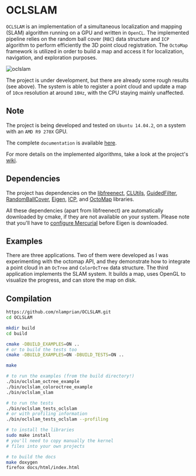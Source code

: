 OCLSLAM
=======

`OCLSLAM` is an implementation of a simultaneous localization and mapping (SLAM) algorithm running on a GPU and written in `OpenCL`. The implemented pipeline relies on the random ball cover (`RBC`) data structure and `ICP` algorithm to perform efficiently the 3D point cloud registration. The `OctoMap` framework is utilized in order to build a map and access it for localization, navigation, and exploration purposes.

![oclslam](https://github.com/nlamprian/OCLSLAM/wiki/assets/oclslam.png)

The project is under development, but there are already some rough results (see above). The system is able to register a point cloud and update a map of `10cm` resolution at around `10Hz`, with the CPU staying mainly unaffected.

Note
----

The project is being developed and tested on `Ubuntu 14.04.2`, on a system with an `AMD R9 270X` GPU.

The complete `documentation` is available [here](https://oclslam.nlamprian.me).

For more details on the implemented algorithms, take a look at the project's [wiki](https://github.com/nlamprian/OCLSLAM/wiki/Algorithms).

Dependencies
------------

The project has dependencies on the [libfreenect](https://github.com/OpenKinect/libfreenect/), [CLUtils](https://github.com/nlamprian/CLUtils), [GuidedFilter](https://github.com/nlamprian/GuidedFilter), [RandomBallCover](https://github.com/nlamprian/RandomBallCover), [Eigen](http://eigen.tuxfamily.org/index.php?title=Main_Page), [ICP](https://github.com/nlamprian/ICP), and [OctoMap](https://github.com/OctoMap/octomap) libraries.

All these dependencies (apart from libfreenect) are automatically downloaded by cmake, if they are not available on your system. Please note that you'll have to [configure Mercurial](http://eigen.tuxfamily.org/index.php?title=Mercurial) before Eigen is downloaded.

Examples
--------

There are three applications. Two of them were developed as I was experimenting with the octomap API, and they demonstrate how to integrate a point cloud in an `OcTree` and `ColorOcTree` data structure. The third application implements the SLAM system. It builds a map, uses OpenGL to visualize the progress, and can store the map on disk.

Compilation
-----------

```bash
https://github.com/nlamprian/OCLSLAM.git
cd OCLSLAM

mkdir build
cd build

cmake -DBUILD_EXAMPLES=ON ..
# or to build the tests too
cmake -DBUILD_EXAMPLES=ON -DBUILD_TESTS=ON ..

make

# to run the examples (from the build directory!)
./bin/oclslam_octree_example
./bin/oclslam_coloroctree_example
./bin/oclslam_slam

# to run the tests
./bin/oclslam_tests_oclslam
# or with profiling information
./bin/oclslam_tests_oclslam --profiling

# to install the libraries
sudo make install
# you'll need to copy manually the kernel 
# files into your own projects

# to build the docs
make doxygen
firefox docs/html/index.html
```
